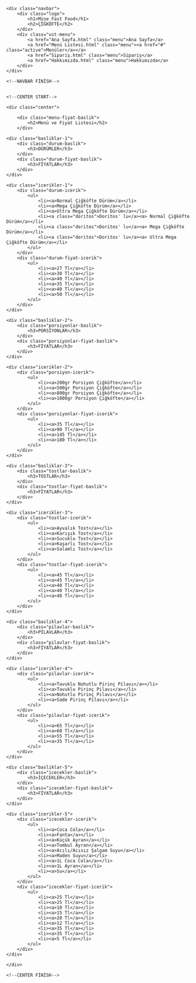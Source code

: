 <!DOCTYPE html>
<!DOCTYPE html>
<html lang="en">
<head>
    <link rel="stylesheet" href="style.css">
    <link rel="stylesheet" href="Ana Sayfa.html">
    <meta charset="UTF-8">
    <meta name="viewport" content="width=device-width, initial-scale=1.0">
    <title>Menü - Mine Fast Food</title>
</head>
<body>

<div class="anadiv">

<!--NAVBAR START-->
    
    <div class="navbar">
        <div class="logo">
            <h1>Mine Fast Food</h1>
            <h2>ÇİĞKÖFTE</h2>
        </div>
        <div class="ust-menu">
            <a href="Ana Sayfa.html" class="menu">Ana Sayfa</a>
            <a href="Menü Listesi.html" class="menu"><a href="#" class="active">Menüler</a></a>
            <a href="Sipariş.html" class="menu">Sipariş</a>
            <a href="Hakkımızda.html" class="menu">Hakkımızda</a>
        </div>
    </div>

    <!--NAVBAR FİNİSH-->


    <!--CENTER START-->

    <div class="center">

        <div class="menu-fiyat-baslik">
            <h2>Menü ve Fiyat Listesi</h2>
        </div>

    <div class="basliklar-1">
        <div class="durum-baslik">
            <h3>DÜRÜMLER</h3>
        </div>
        <div class="durum-fiyat-baslik">
            <h3>FİYATLAR</h3>
        </div>
    </div>

    <div class="icerikler-1">
        <div class="durum-icerik">
            <ul>
                <li><a>Normal Çiğköfte Dürüm</a></li>
                <li><a>Mega Çiğköfte Dürüm</a></li>
                <li><a>Ultra Mega Çiğköfte Dürüm</a></li>
                <li><a class="doritos">Doritos' lu</a><a> Normal Çiğköfte Dürüm</a></li>
                <li><a class="doritos">Doritos' lu</a><a> Mega Çiğköfte Dürüm</a></li>
                <li><a class="doritos">Doritos' lu</a><a> Ultra Mega Çiğköfte Dürüm</a></li>
            </ul>
        </div>
        <div class="durum-fiyat-icerik">
            <ul>
                <li><a>27 Tl</a></li>
                <li><a>30 Tl</a></li>
                <li><a>40 Tl</a></li>
                <li><a>35 Tl</a></li>
                <li><a>40 Tl</a></li>
                <li><a>50 Tl</a></li>
            </ul>
        </div>
    </div>

    <div class="basliklar-2">
        <div class="porsiyonlar-baslik">
            <h3>PORSİYONLAR</h3>
        </div>
        <div class="porsiyonlar-fiyat-baslik">
            <h3>FİYATLAR</h3>
        </div>
    </div>

    <div class="icerikler-2">
        <div class="porsiyon-icerik">
            <ul>
                <li><a>200gr Porsiyon Çiğköfte</a></li>
                <li><a>500gr Porsiyon Çiğköfte</a></li>
                <li><a>800gr Porsiyon Çiğköfte</a></li>
                <li><a>1000gr Porsiyon Çiğköfte</a></li>
            </ul>
        </div>
        <div class="porsiyonlar-fiyat-icerik">
            <ul>
                <li><a>35 Tl</a></li>
                <li><a>90 Tl</a></li>
                <li><a>145 Tl</a></li>
                <li><a>180 Tl</a></li>
            </ul>
        </div>
    </div>

    <div class="basliklar-3">
        <div class="tostlar-baslik">
            <h3>TOSTLAR</h3>
        </div>
        <div class="tostlar-fiyat-baslik">
            <h3>FİYATLAR</h3>
        </div>
    </div>

    <div class="icerikler-3">
        <div class="tostlar-icerik">
            <ul>
                <li><a>Ayvalık Tost</a></li>
                <li><a>Karışık Tost</a></li>
                <li><a>Sucuklu Tost</a></li>
                <li><a>Kaşarlı Tost</a></li>
                <li><a>Salamlı Tost</a></li>
            </ul>
        </div>
        <div class="tostlar-fiyat-icerik">
            <ul>
                <li><a>45 Tl</a></li>
                <li><a>45 Tl</a></li>
                <li><a>40 Tl</a></li>
                <li><a>40 Tl</a></li>
                <li><a>40 Tl</a></li>
            </ul>
        </div>
    </div>

    <div class="basliklar-4">
        <div class="pilavlar-baslik">
            <h3>PİLAVLAR</h3>
        </div>
        <div class="pilavlar-fiyat-baslik">
            <h3>FİYATLAR</h3>
        </div>
    </div>

    <div class="icerikler-4">
        <div class="pilavlar-icerik">
            <ul>
                <li><a>Tavuklu Nohutlu Pirinç Pilavı</a></li>
                <li><a>Tavuklu Pirinç Pilavı</a></li>
                <li><a>Nohutlu Pirinç Pilavı</a></li>
                <li><a>Sade Pirinç Pilavı</a></li>
            </ul>
        </div>
        <div class="pilavlar-fiyat-icerik">
            <ul>
                <li><a>65 Tl</a></li>
                <li><a>60 Tl</a></li>
                <li><a>55 Tl</a></li>
                <li><a>35 Tl</a></li>
            </ul>
        </div>
    </div>

    <div class="basliklar-5">
        <div class="icecekler-baslik">
            <h3>İÇECEKLER</h3>
        </div>
        <div class="icecekler-fiyat-baslik">
            <h3>FİYATLAR</h3>
        </div>
    </div>

    <div class="icerikler-5">
        <div class="icecekler-icerik">
            <ul>
                <li><a>Coca Cola</a></li>
                <li><a>Fanta</a></li>
                <li><a>Küçük Ayran</a></li>
                <li><a>Tombul Ayran</a></li>
                <li><a>Acılı/Acısız Şalgam Suyu</a></li>
                <li><a>Maden Suyu</a></li>
                <li><a>1L Coca Cola</a></li>
                <li><a>1L Ayran</a></li>
                <li><a>Su</a></li>
            </ul>
        </div>
        <div class="icecekler-fiyat-icerik">
            <ul>
                <li><a>25 Tl</a></li>
                <li><a>25 Tl</a></li>
                <li><a>10 Tl</a></li>
                <li><a>15 Tl</a></li>
                <li><a>20 Tl</a></li>
                <li><a>12 Tl</a></li>
                <li><a>35 Tl</a></li>
                <li><a>35 Tl</a></li>
                <li><a>5 Tl</a></li>
            </ul>
        </div>
    </div>

    </div>

    <!--CENTER FİNİSH-->

</div>
</body>
</html>
